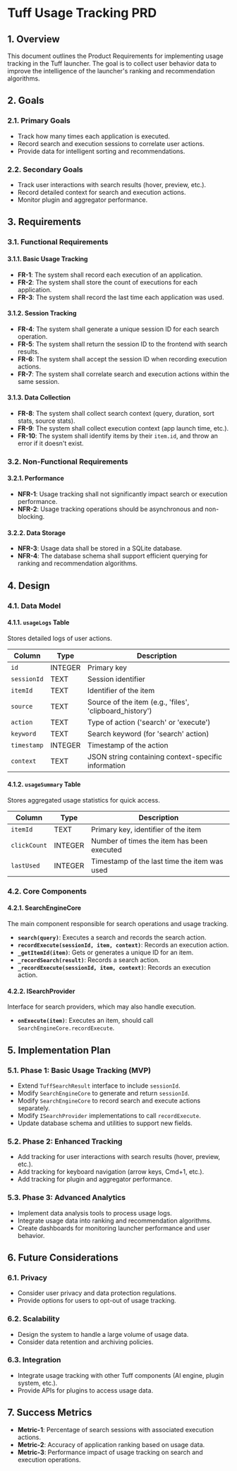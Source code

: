 # Tuff Usage Tracking PRD

## 1. Overview

This document outlines the Product Requirements for implementing usage tracking in the Tuff launcher. The goal is to collect user behavior data to improve the intelligence of the launcher's ranking and recommendation algorithms.

## 2. Goals

### 2.1. Primary Goals
- Track how many times each application is executed.
- Record search and execution sessions to correlate user actions.
- Provide data for intelligent sorting and recommendations.

### 2.2. Secondary Goals
- Track user interactions with search results (hover, preview, etc.).
- Record detailed context for search and execution actions.
- Monitor plugin and aggregator performance.

## 3. Requirements

### 3.1. Functional Requirements

#### 3.1.1. Basic Usage Tracking
- **FR-1**: The system shall record each execution of an application.
- **FR-2**: The system shall store the count of executions for each application.
- **FR-3**: The system shall record the last time each application was used.

#### 3.1.2. Session Tracking
- **FR-4**: The system shall generate a unique session ID for each search operation.
- **FR-5**: The system shall return the session ID to the frontend with search results.
- **FR-6**: The system shall accept the session ID when recording execution actions.
- **FR-7**: The system shall correlate search and execution actions within the same session.

#### 3.1.3. Data Collection
- **FR-8**: The system shall collect search context (query, duration, sort stats, source stats).
- **FR-9**: The system shall collect execution context (app launch time, etc.).
- **FR-10**: The system shall identify items by their `item.id`, and throw an error if it doesn't exist.

### 3.2. Non-Functional Requirements

#### 3.2.1. Performance
- **NFR-1**: Usage tracking shall not significantly impact search or execution performance.
- **NFR-2**: Usage tracking operations should be asynchronous and non-blocking.

#### 3.2.2. Data Storage
- **NFR-3**: Usage data shall be stored in a SQLite database.
- **NFR-4**: The database schema shall support efficient querying for ranking and recommendation algorithms.

## 4. Design

### 4.1. Data Model

#### 4.1.1. `usageLogs` Table
Stores detailed logs of user actions.

| Column | Type | Description |
|--------|------|-------------|
| `id` | INTEGER | Primary key |
| `sessionId` | TEXT | Session identifier |
| `itemId` | TEXT | Identifier of the item |
| `source` | TEXT | Source of the item (e.g., 'files', 'clipboard_history') |
| `action` | TEXT | Type of action ('search' or 'execute') |
| `keyword` | TEXT | Search keyword (for 'search' action) |
| `timestamp` | INTEGER | Timestamp of the action |
| `context` | TEXT | JSON string containing context-specific information |

#### 4.1.2. `usageSummary` Table
Stores aggregated usage statistics for quick access.

| Column | Type | Description |
|--------|------|-------------|
| `itemId` | TEXT | Primary key, identifier of the item |
| `clickCount` | INTEGER | Number of times the item has been executed |
| `lastUsed` | INTEGER | Timestamp of the last time the item was used |

### 4.2. Core Components

#### 4.2.1. SearchEngineCore
The main component responsible for search operations and usage tracking.

- **`search(query)`**: Executes a search and records the search action.
- **`recordExecute(sessionId, item, context)`**: Records an execution action.
- **`_getItemId(item)`**: Gets or generates a unique ID for an item.
- **`_recordSearch(result)`**: Records a search action.
- **`_recordExecute(sessionId, item, context)`**: Records an execution action.

#### 4.2.2. ISearchProvider
Interface for search providers, which may also handle execution.

- **`onExecute(item)`**: Executes an item, should call `SearchEngineCore.recordExecute`.

## 5. Implementation Plan

### 5.1. Phase 1: Basic Usage Tracking (MVP)
- Extend `TuffSearchResult` interface to include `sessionId`.
- Modify `SearchEngineCore` to generate and return `sessionId`.
- Modify `SearchEngineCore` to record search and execute actions separately.
- Modify `ISearchProvider` implementations to call `recordExecute`.
- Update database schema and utilities to support new fields.

### 5.2. Phase 2: Enhanced Tracking
- Add tracking for user interactions with search results (hover, preview, etc.).
- Add tracking for keyboard navigation (arrow keys, Cmd+1, etc.).
- Add tracking for plugin and aggregator performance.

### 5.3. Phase 3: Advanced Analytics
- Implement data analysis tools to process usage logs.
- Integrate usage data into ranking and recommendation algorithms.
- Create dashboards for monitoring launcher performance and user behavior.

## 6. Future Considerations

### 6.1. Privacy
- Consider user privacy and data protection regulations.
- Provide options for users to opt-out of usage tracking.

### 6.2. Scalability
- Design the system to handle a large volume of usage data.
- Consider data retention and archiving policies.

### 6.3. Integration
- Integrate usage tracking with other Tuff components (AI engine, plugin system, etc.).
- Provide APIs for plugins to access usage data.

## 7. Success Metrics

- **Metric-1**: Percentage of search sessions with associated execution actions.
- **Metric-2**: Accuracy of application ranking based on usage data.
- **Metric-3**: Performance impact of usage tracking on search and execution operations.